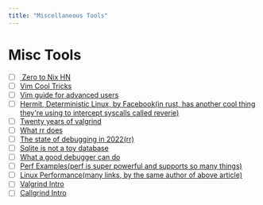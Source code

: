 ```yaml
---
title: "Miscellaneous Tools"
---
```


# Misc Tools

- [ ] [ Zero to Nix ](https://determinate.systems/posts/zero-to-nix) [HN](https://lobste.rs/s/kf3xym/introducing_zero_nix)
- [ ] [Vim Cool Tricks ](https://stackoverflow.com/questions/726894/what-are-the-dark-corners-of-vim-your-mom-never-told-you-about)
- [ ] [Vim guide for advanced users](https://news.ycombinator.com/item?id=33811705)
- [ ] [Hermit, Deterministic Linux, by Facebook(in rust, has another cool thing they're using to intercept syscalls called reverie)](https://news.ycombinator.com/item?id=33708867)
- [ ] [Twenty years of valgrind](https://news.ycombinator.com/item?id=32245136)
- [ ] [What rr does](https://news.ycombinator.com/item?id=31617600)
- [ ] [The state of debugging in 2022(rr)](https://youtu.be/yCK0-vWmAsk)
- [ ] [Sqlite is not a toy database](https://antonz.org/sqlite-is-not-a-toy-database/)
- [ ] [What a good debugger can do](https://news.ycombinator.com/item?id=35092998)
- [ ] [Perf Examples(perf is super powerful and supports so many things)](https://www.brendangregg.com/perf.html)
- [ ] [Linux Performance(many links, by the same author of above article)](https://www.brendangregg.com/linuxperf.html)
- [ ] [Valgrind Intro](https://web.stanford.edu/class/archive/cs/cs107/cs107.1196/resources/valgrind)
- [ ] [Callgrind Intro](https://web.stanford.edu/class/archive/cs/cs107/cs107.1196/resources/callgrind)

